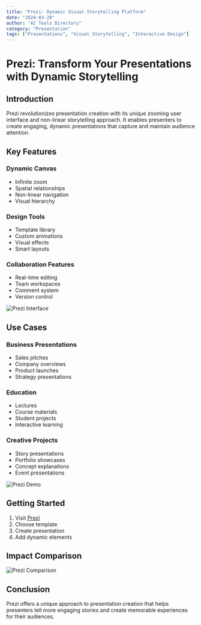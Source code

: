 ```yaml
---
title: "Prezi: Dynamic Visual Storytelling Platform"
date: "2024-03-20"
author: "AI Tools Directory"
category: "Presentation"
tags: ["Presentations", "Visual Storytelling", "Interactive Design"]
---
```


# Prezi: Transform Your Presentations with Dynamic Storytelling

## Introduction

Prezi revolutionizes presentation creation with its unique zooming user interface and non-linear storytelling approach. It enables presenters to create engaging, dynamic presentations that capture and maintain audience attention.

## Key Features

### Dynamic Canvas
- Infinite zoom
- Spatial relationships
- Non-linear navigation
- Visual hierarchy

### Design Tools
- Template library
- Custom animations
- Visual effects
- Smart layouts

### Collaboration Features
- Real-time editing
- Team workspaces
- Comment system
- Version control

![Prezi Interface](/imgs/prezi/interface.jpg)

## Use Cases

### Business Presentations
- Sales pitches
- Company overviews
- Product launches
- Strategy presentations

### Education
- Lectures
- Course materials
- Student projects
- Interactive learning

### Creative Projects
- Story presentations
- Portfolio showcases
- Concept explanations
- Event presentations

![Prezi Demo](/imgs/prezi/demo.jpg)

## Getting Started

1. Visit [Prezi](https://prezi.com)
2. Choose template
3. Create presentation
4. Add dynamic elements

## Impact Comparison

![Prezi Comparison](/imgs/prezi/comparison.jpg)

## Conclusion

Prezi offers a unique approach to presentation creation that helps presenters tell more engaging stories and create memorable experiences for their audiences. 